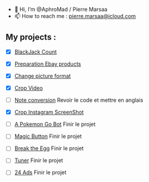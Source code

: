 - 👋 Hi, I’m @AphroMad / Pierre Marsaa
- 📫 How to reach me : pierre.marsaa@icloud.com


## My projects : 
- [X] [BlackJack Count](https://github.com/AphroMad/Blackjack_count "BlackJack") 
- [X] [Preparation Ebay products](https://github.com/AphroMad/Prepa_photo_produit "Preparation Ebay products")
- [X] [Change picture format](https://github.com/AphroMad/JPG-to-PNG "Format")  
- [X] [Crop Video](https://github.com/AphroMad/Croping_video "CropVideo") 
- [ ] [Note conversion](https://github.com/AphroMad/Piano-Guitar-Ukulele-Conversion "Note conversion ") Revoir le code et mettre en anglais 
- [X] [Crop Instagram ScreenShot](https://github.com/AphroMad/Crop-Instagram "Crop Instagram ScreenShot")
- [ ] [A Pokemon Go Bot](https://github.com/AphroMad/PoGo-Adb "PoGo Bot") Finir le projet 
- [ ] [Magic Button](https://github.com/AphroMad/Magic-Button "Magic Button") Finir le projet 
- [ ] [Break the Egg](https://github.com/AphroMad/Break-the-Egg "Break the Egg") Finir le projet 
- [ ] [Tuner](https://github.com/AphroMad/Tuner "Click me") Finir le projet 
- [ ] [24 Ads](https://github.com/AphroMad/24Ads "Click me") Finir le projet 


